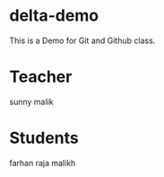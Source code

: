 # delta-demo
This is a Demo for Git and Github class.
# Teacher
sunny malik
# Students
farhan raja malikh